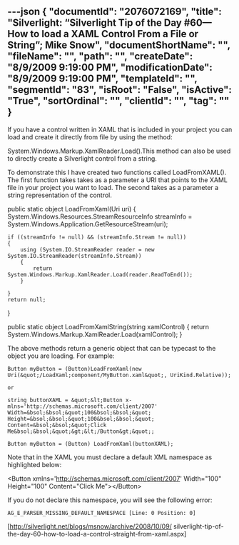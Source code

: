 ---json
{
  "documentId": "2076072169",
  "title": "Silverlight: “Silverlight Tip of the Day #60—How to load a XAML Control From a File or String”; Mike Snow",
  "documentShortName": "",
  "fileName": "",
  "path": "",
  "createDate": "8/9/2009 9:19:00 PM",
  "modificationDate": "8/9/2009 9:19:00 PM",
  "templateId": "",
  "segmentId": "83",
  "isRoot": "False",
  "isActive": "True",
  "sortOrdinal": "",
  "clientId": "",
  "tag": ""
}
---

If you have a control written in XAML that is included in your project you can load and create it directly from file by using the method:

System.Windows.Markup.XamlReader.Load().This method can also be used to directly create a Silverlight control from a string.

To demonstrate this I have created two functions called LoadFromXAML(). The first function takes takes as a parameter a URI that points to the XAML file in your project you want to load. The second takes as a parameter a string representation of the control.

public static object LoadFromXaml(Uri uri)
{
    System.Windows.Resources.StreamResourceInfo streamInfo = System.Windows.Application.GetResourceStream(uri);

    if ((streamInfo != null) && (streamInfo.Stream != null))
    {
        using (System.IO.StreamReader reader = new System.IO.StreamReader(streamInfo.Stream))
        {
            return System.Windows.Markup.XamlReader.Load(reader.ReadToEnd());
        }

    }
    return null;
}

public static object LoadFromXamlString(string xamlControl)
{
    return System.Windows.Markup.XamlReader.Load(xamlControl);
}

The above methods return a generic object that can be typecast to the object you are loading. For example:

    Button myButton = (Button)LoadFromXaml(new Uri(&quot;/LoadXaml;component/MyButton.xaml&quot;, UriKind.Relative));

    or

    string buttonXAML = &quot;&lt;Button x­mlns='http://schemas.microsoft.com/client/2007' Width=&bsol;&bsol;&quot;100&bsol;&bsol;&quot; Height=&bsol;&bsol;&quot;100&bsol;&bsol;&quot; Content=&bsol;&bsol;&quot;Click Me&bsol;&bsol;&quot;&gt;&lt;/Button&gt;&quot;;

    Button myButton = (Button) LoadFromXaml(buttonXAML);

Note that in the XAML you must declare a default XML namespace as highlighted below:

&lt;Button x­mlns='http://schemas.microsoft.com/client/2007' Width=&quot;100&quot; Height=&quot;100&quot; Content=&quot;Click Me&quot;&gt;&lt;/Button&gt;

If you do not declare this namespace, you will see the following error:

    AG_E_PARSER_MISSING_DEFAULT_NAMESPACE [Line: 0 Position: 0]

[http://silverlight.net/blogs/msnow/archive/2008/10/09/
    silverlight-tip-of-the-day-60-how-to-load-a-control-straight-from-xaml.aspx]
